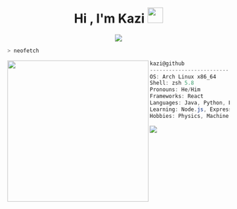 <h1 align="center">Hi , I'm Kazi <img src="https://media.giphy.com/media/TEnXkcsHrP4YedChhA/giphy.gif" width="35"></h1>
<p align="center">
  <a href="https://github.com/DenverCoder1/readme-typing-svg"><img src="https://readme-typing-svg.herokuapp.com?lines=Big+Data;Machine+Learning;Blockchain;Artificial+intelligence;Quantum+communication;and+internet+of+things&center=true&width=500&height=50"></a>
</p>


```zsh
> neofetch
```


<img align="left" src="https://media.tenor.com/p0kz7NOqxTkAAAAC/kaito-typing.gif" width="320" /> 

```csharp
kazi@github
-------------------------
OS: Arch Linux x86_64
Shell: zsh 5.8
Pronouns: He/Him
Frameworks: React
Languages: Java, Python, HTML, CSS
Learning: Node.js, Express, PostgreSQL, C++
Hobbies: Physics, Machine Learning, Big Data !! 

```
![](https://visitor-badge.glitch.me/badge?page_id=kazisean)
